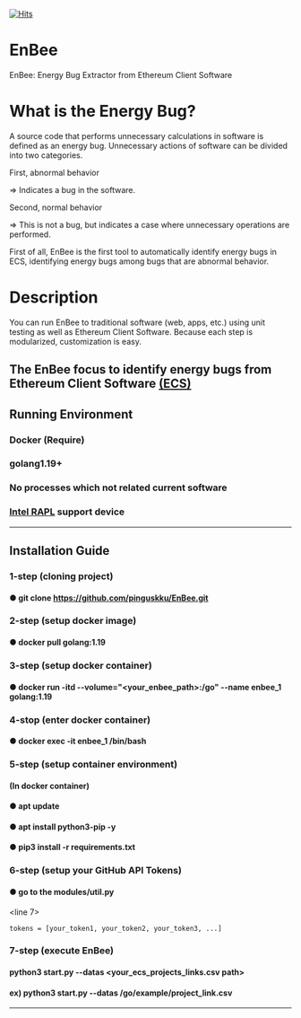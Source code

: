 [![Hits](https://hits.seeyoufarm.com/api/count/incr/badge.svg?url=https%3A%2F%2Fgithub.com%2Fpinguskku%2FEnBee&count_bg=%2379C83D&title_bg=%23555555&icon=&icon_color=%23E7E7E7&title=hits&edge_flat=false)](https://hits.seeyoufarm.com)

# EnBee
EnBee: Energy Bug Extractor from Ethereum Client Software

# What is the Energy Bug?
A source code that performs unnecessary calculations in software is defined as an energy bug.
Unnecessary actions of software can be divided into two categories.

First, abnormal behavior

=> Indicates a bug in the software.

Second, normal behavior

=> This is not a bug, but indicates a case where unnecessary operations are performed.

First of all, EnBee is the first tool to automatically identify energy bugs in ECS, identifying energy bugs among bugs that are abnormal behavior.


# Description
You can run EnBee to traditional software (web, apps, etc.) using unit testing as well as Ethereum Client Software.
Because each step is modularized, customization is easy.

The EnBee focus to identify energy bugs from Ethereum Client Software [(ECS)](https://ethereum.org/en/developers/docs/nodes-and-clients/)
---
## Running Environment
### Docker (Require)
### golang1.19+
### No processes which not related current software
### [Intel RAPL](https://web.eece.maine.edu/~vweaver/projects/rapl/) support device
---
## Installation Guide
### 1-step (cloning project)
#### ● git clone https://github.com/pinguskku/EnBee.git
### 2-step (setup docker image)
#### ● docker pull golang:1.19
### 3-step (setup docker container)
#### ● docker run -itd --volume="<your_enbee_path>:/go" --name enbee_1 golang:1.19
### 4-stop (enter docker container)
#### ● docker exec -it enbee_1 /bin/bash
### 5-step (setup container environment)
#### (In docker container)
#### ● apt update
#### ● apt install python3-pip -y
#### ● pip3 install -r requirements.txt
### 6-step (setup your GitHub API Tokens)
#### ● go to the modules/util.py
<line 7>
```
tokens = [your_token1, your_token2, your_token3, ...]
```
### 7-step (execute EnBee)
#### python3 start.py --datas <your_ecs_projects_links.csv path>
#### ex) python3 start.py --datas /go/example/project_link.csv
---




